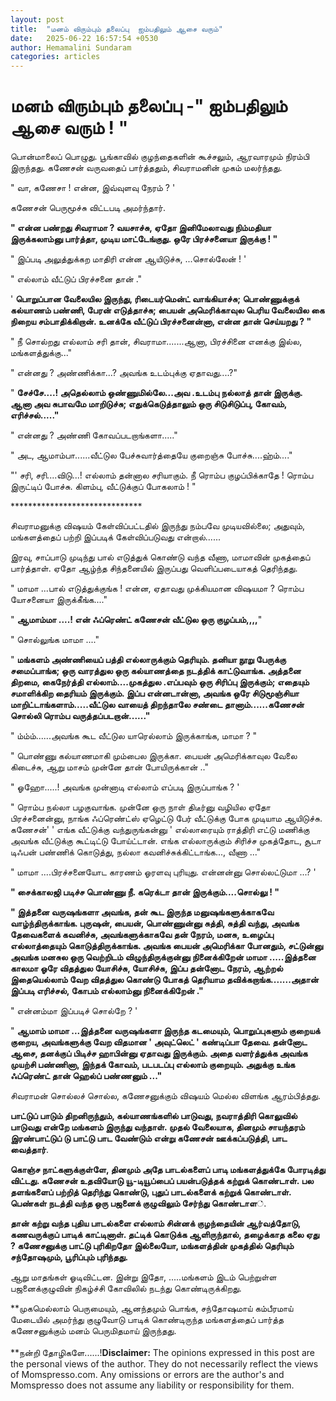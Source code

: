 ```yaml
---
layout: post
title:  "மனம் விரும்பும் தலைப்பு  ஐம்பதிலும் ஆசை வரும்"
date:   2025-06-22 16:57:54 +0530
author: Hemamalini Sundaram
categories: articles
---
```


#  மனம் விரும்பும் தலைப்பு -\" ஐம்பதிலும் ஆசை வரும் ! \" 

பொன்மாலைப் பொழுது. பூங்காவில் குழந்தைகளின் கூச்சலும், ஆரவாரமும் நிரம்பி இருந்தது.
கணேசன் வருவதைப் பார்த்ததும், சிவராமனின் முகம் மலர்ந்தது.

" வா, கணேசா ! என்ன, இவ்வுளவு நேரம் ? '

கணேசன் பெருமூச்சு விட்டபடி அமர்ந்தார்.

**" என்ன பண்றது சிவராமா ? வயசாச்சு, ஏதோ இனிமேலாவது நிம்மதியா இருக்கலாம்னு
பார்த்தா, முடிய மாட்டேங்குது. ஒரே பிரச்சனையா இருக்கு ! "**

" இப்படி அலுத்துக்கற மாதிரி என்ன ஆயிடுச்சு, ...சொல்லேன் ! '

" எல்லாம் வீட்டுப் பிரச்சனை தான் ."

' **பொறுப்பான வேலையில இருந்து, ரிடையர்மென்ட் வாங்கியாச்சு; பொண்ணுக்குக் கல்யாணம்
பண்ணி, பேரன் எடுத்தாச்சு; பையன் அமெரிக்காவுல பெரிய வேலையில கை நிறைய
சம்பாதிக்கிறான். உனக்கே வீட்டுப் பிரச்சனைன்னா, என்ன தான் செய்யறது ? "**

" நீ சொல்றது எல்லாம் சரி தான், சிவராமா.......ஆனா, பிரச்சினை எனக்கு இல்ல,
மங்களத்துக்கு..."

" என்னது ? அண்ணிக்கா...? அவங்க உடம்புக்கு ஏதாவது....?"

" **சேச்சே....! அதெல்லாம் ஒண்ணுமில்லே...அவ .உடம்பு நல்லாத் தான் இருக்கு. ஆனா அவ
சுபாவமே மாறிடுச்சு; எதுக்கெடுத்தாலும் ஒரு சிடுசிடுப்பு, கோவம், எரிச்சல்....."**

" என்னது ? அண்ணி கோவப்படறாங்களா....."

" அட, ஆமாம்பா......வீட்டுல பேச்சுவார்த்தையே குறைஞ்சு போச்சு....ஹ்ம்...."

"' சரி, சரி....விடு...! எல்லாம் தன்னால சரியாகும். நீ ரொம்ப குழப்பிக்காதே ! ரொம்ப
இருட்டிப் போச்சு. கிளம்பு, வீட்டுக்குப் போகலாம் ! "

\*\*\*\*\*\*\*\*\*\*\*\*\*\*\*\*\*\*\*\*\*\*\*\*\*\*\*\*\*\*

சிவராமனுக்கு விஷயம் கேள்விப்பட்டதில் இருந்து நம்பவே முடியவில்லை; அதுவும், மங்களத்தைப்
பற்றி இப்படிக் கேள்விப்படுவது என்றால்......

இரவு, சாப்பாடு முடிந்து பால் எடுத்துக் கொண்டு வந்த வீணா, மாமாவின் முகத்தைப்
பார்த்தாள். ஏதோ ஆழ்ந்த சிந்தனையில் இருப்பது வெளிப்படையாகத் தெரிந்தது.

" மாமா ...பால் எடுத்துக்குங்க ! என்ன, ஏதாவது முக்கியமான விஷயமா ? ரொம்ப யோசனையா
இருக்கீங்க...."

" **ஆமாம்மா ....! என் ஃப்ரெண்ட் கணேசன் வீட்டுல ஒரு குழப்பம்,,,,**"

" சொல்லுங்க மாமா ...."

" **மங்களம் அண்ணியைப் பத்தி எல்லாருக்கும் தெரியும். தனியா நூறு பேருக்கு சமைப்பாங்க;
ஒரு வாரத்துல ஒரு கல்யாணத்தை நடத்திக் காட்டுவாங்க. அத்தனை திறமை, கைநேர்த்தி
எல்லாம்....முகத்துல .எப்பவும் ஒரு சிரிப்பு இருக்கும்; எதையும் சமாளிக்கிற தைரியம்
இருக்கும். இப்ப என்னடான்னா, அவங்க ஒரே சிடுமூஞ்சியா மாறிட்டாங்களாம்.....வீட்டுல வாயைத்
திறந்தாலே சண்டை தானாம்...\...கணேசன் சொல்லி ரொம்ப வருத்தப்படறான்......"**

" ம்ம்ம்......அவங்க கூட வீட்டுல யாரெல்லாம் இருக்காங்க, மாமா ? "

" பொண்ணு கல்யாணமாகி மும்பைல இருக்கா. பையன் அமெரிக்காவுல வேலை கிடைச்சு, ஆறு மாசம்
முன்னே தான் போயிருக்கான் .."

" ஓஹோ.....! அவங்க முன்னாடி எல்லாம் எப்படி இருப்பாங்க ? '

" ரொம்ப நல்லா பழகுவாங்க. முன்னே ஒரு நாள் திடீர்னு வழியில ஏதோ பிரச்சனைன்னு, நாங்க
ஃப்ரெண்ட்ஸ் ஏழெட்டு பேர் வீட்டுக்கு போக முடியாம ஆயிடுச்சு. கணேசன்' ' எங்க வீட்டுக்கு
வந்துருங்கன்னு ' எல்லாரையும் ராத்திரி எட்டு மணிக்கு அவங்க வீட்டுக்கு கூட்டிட்டு
போய்ட்டான். எங்க எல்லாருக்கும் சிரிச்ச முகத்தோட, சூடா டிஃபன் பண்ணிக் கொடுத்து, நல்லா
கவனிச்சுக்கிட்டாங்க..., வீணா ..."

" மாமா ....பிரச்சனையோட காரணம் ஓரளவு புரியுது. என்னன்னு சொல்லட்டுமா ...? '

**" சைக்காலஜி படிச்ச பொண்ணு நீ. கரெக்டா தான் இருக்கும்....சொல்லு ! "**

**" இத்தனை வருஷங்களா அவங்க, தன் கூட இருந்த மனுஷங்களுக்காகவே வாழ்ந்திருக்காங்க.
புருஷன், பையன், பொண்ணுன்னு சுத்தி, சுத்தி வந்து, அவங்க தேவைகளைக் கவனிச்சு,
அவங்களுக்காகவே தன் நேரம், மனசு, உழைப்பு எல்லாத்தையும் கொடுத்திருக்காங்க. அவங்க பையன்
அமெரிக்கா போனதும், சட்டுன்னு அவங்க மனசுல ஒரு வெற்றிடம் விழுந்திருக்குன்னு
நினைக்கிறேன் மாமா .....இத்தனை காலமா ஓரே விதத்துல யோசிச்சு, யோசிச்சு, இப்ப தன்னோட
நேரம், ஆற்றல் இதையெல்லாம் வேற விதத்துல கொண்டு போகத் தெரியாம தவிக்கறாங்க.......அதான்
இப்படி எரிச்சல், கோபம் எல்லாம்னு நினைக்கிறேன் ."**

" என்னம்மா இப்படிச் சொல்றே ? '

" **ஆமாம் மாமா ...இத்தனை வருஷங்களா இருந்த கடமையும், பொறுப்புகளும் குறையக் குறைய,
அவங்களுக்கு வேற விதமான ' அவுட்லெட் ' கண்டிப்பா தேவை. தன்னோட ஆசை, தனக்குப் பிடிச்ச
ஹாபின்னு ஏதாவது இருக்கும். அதை வளர்த்துக்க அவங்க முயற்சி பண்ணினா, இந்தக் கோவம்,
படபடப்பு எல்லாம் குறையும். அதுக்கு உங்க ஃப்ரெண்ட் தான் ஹெல்ப் பண்ணனும் ..."**

சிவராமன் சொல்லச் சொல்ல, கணேசனுக்கும் விஷயம் மெல்ல விளங்க ஆரம்பித்தது.

**பாட்டுப் பாடும் திறனிருந்தும், கல்யாணங்களில் பாடுவது, நவராத்திரி கொலுவில்
பாடுவது என்றே மங்களம் இருந்து வந்தாள். முதல் வேலையாக, தினமும் சாயந்தரம் இரண்பாட்டுப்
டு பாட்டு பாட வேண்டும் என்று கணேசன் ஊக்கப்படுத்தி, பாட வைத்தார்**.

**கொஞ்ச நாட்களுக்குள்ளே, தினமும் அதே பாடல்களைப் பாடி மங்களத்துக்கே போரடித்து
விட்டது. கணேசன் உதவியோடு யூ-டியூப்பைப் பயன்படுத்தக் கற்றுக் கொண்டாள். பல தளங்களைப்
பற்றித் தெரிந்து கொண்டு, புதுப் பாடல்களைக் கற்றுக் கொண்டாள். பெண்கள் நடத்தி வந்த ஒரு
பஜனைக் குழுவிலும் சேர்ந்து கொண்டாள**்.

**தான் கற்று வந்த புதிய பாடல்களை எல்லாம் சின்னக் குழந்தையின் ஆர்வத்தோடு, கணவருக்குப்
பாடிக் காட்டினாள். தட்டிக் கொடுக்க ஆளிருந்தால், தழைக்காத கலை ஏது ? கணேசனுக்கு
பாட்டு புரிகிறதோ இல்லையோ, மங்களத்தின் முகத்தில் தெரியும் சந்தோஷமும், பூரிப்பும்
புரிந்தது.**

ஆறு மாதங்கள் ஓடிவிட்டன. இன்று இதோ, \.....மங்களம் இடம் பெற்றுள்ள பஜனைக்குழுவின்
நிகழ்ச்சி கோவிலில் நடந்து கொண்டிருக்கிறது.

**முகமெல்லாம் பெருமையும், ஆனந்தமும் பொங்க, சந்தோஷமாய் கம்பீரமாய் மேடையில் அமர்ந்து
குழுவோடு பாடிக் கொண்டிருந்த மங்களத்தைப் பார்த்த கணேசனுக்கும் மனம் பெருமிதமாய்
இருந்தது.\
\
**நன்றி தோழிகளே\...\...!**Disclaimer:** The opinions expressed in this
post are the personal views of the author. They do not necessarily
reflect the views of Momspresso.com. Any omissions or errors are the
author\'s and Momspresso does not assume any liability or responsibility
for them.
